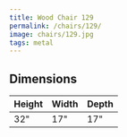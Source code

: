 ```yaml
---
title: Wood Chair 129
permalink: /chairs/129/
image: chairs/129.jpg
tags: metal
---
```

## Dimensions

Height | Width  | Depth
-------|--------|-------
32"    | 17"    | 17"